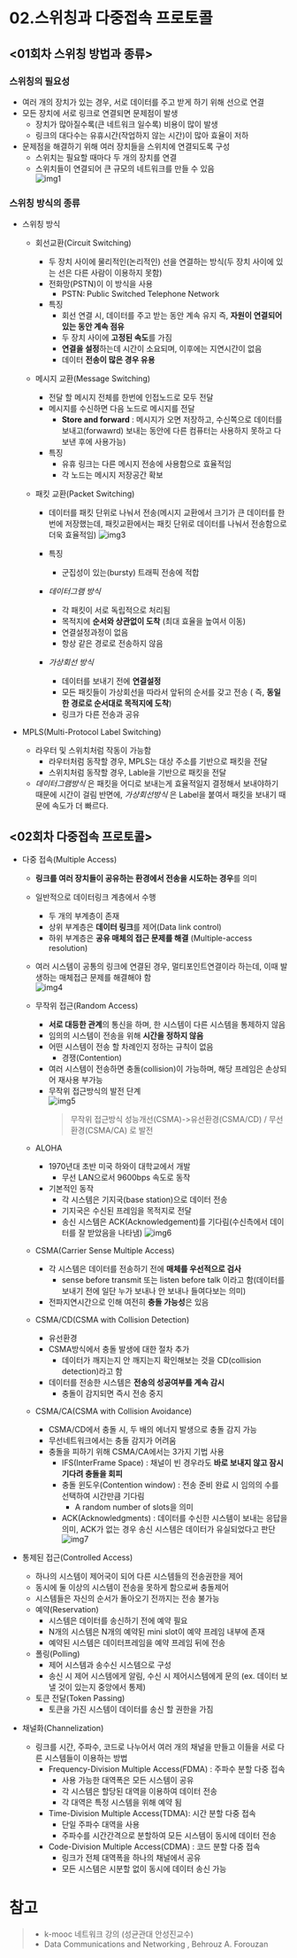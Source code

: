 # 02.스위칭과 다중접속 프로토콜

## <01회차 스위칭 방법과 종류>

### 스위칭의 필요성

- 여러 개의 장치가 있는 경우,
  서로 데이터를 주고 받게 하기 위해 선으로 연결
- 모든 장치에 서로 링크로 연결되면 문제점이 발생
  - 장치가 많아질수록(큰 네트워크 일수록) 비용이 많이 발생
  - 링크의 대다수는 유휴시간(작업하지 않는 시간)이 많아 효율이 저하
- 문제점을 해결하기 위해 여러 장치들을 스위치에 연결되도록 구성
  - 스위치는 필요할 때마다 두 개의 장치를 연결
  - 스위치들이 연결되어 큰 규모의 네트워크를 만들 수 있음<br>
    ![img1](image/lec2img1.JPG)

### 스위칭 방식의 종류

- 스위칭 방식

  - 회선교환(Circuit Switching)
    - 두 장치 사이에 물리적인(논리적인) 선을 연결하는 방식(두 장치 사이에 있는 선은 다른 사람이 이용하지 못함)
    - 전화망(PSTN)이 이 방식을 사용
      - PSTN: Public Switched Telephone Network
    - 특징
      - 회선 연결 시, 데이터를 주고 받는 동안 계속 유지 즉, **자원이 연결되어 있는 동안 계속 점유**
      - 두 장치 사이에 **고정된 속도**를 가짐
      - **연결을 설정**하는데 시간이 소요되며, 이후에는 지연시간이 없음
      - 데이터 **전송이 많은 경우 유용**
  - 메시지 교환(Message Switching)
    - 전달 할 메시지 전체를 한번에 인접노드로 모두 전달
    - 메시지를 수신하면 다음 노드로 메시지를 전달
      - **Store and forward** : 메시지가 오면 저장하고, 수신쪽으로 데이터를 보내고(forwawrd) 보내는 동안에 다른 컴퓨터는 사용하지 못하고 다 보낸 후에 사용가능)
    - 특징
      - 유휴 링크는 다른 메시지 전송에 사용함으로 효율적임
      - 각 노드는 메시지 저장공간 확보
  - 패킷 교환(Packet Switching)

    - 데이터를 패킷 단위로 나눠서 전송(메시지 교환에서 크기가 큰 데이터를 한번에 저장했는데, 패킷교환에서는 패킷 단위로 데이터를 나눠서 전송함으로 더욱 효율적임)
      ![img3](image/lec2img3.JPG)
    - 특징
      - 군집성이 있는(bursty) 트래픽 전송에 적합
    - _데이터그램 방식_

      - 각 패킷이 서로 독립적으로 처리됨
      - 목적지에 **순서와 상관없이 도착** (최대 효율을 높여서 이동)
      - 연결설정과정이 없음
      - 항상 같은 경로로 전송하지 않음

    - _가상회선 방식_
      - 데이터를 보내기 전에 **연결설정**
      - 모든 패킷들이 가상회선을 따라서 앞뒤의 순서를 갖고 전송 ( 즉, **동일한 경로로 순서대로 목적지에 도착**)
      - 링크가 다른 전송과 공유

- MPLS(Multi-Protocol Label Switching)
  - 라우터 및 스위치처럼 작동이 가능함
    - 라우터처럼 동작할 경우, MPLS는 대상 주소를 기반으로 패킷을 전달
    - 스위치처럼 동작할 경우, Lable을 기반으로 패킷을 전달
  - _데이터그램방식_ 은 패킷을 어디로 보내는게 효율적일지 결정해서 보내야하기 때문에 시간이 걸림
    반면에, _가상회선방식_ 은 Label을 붙여서 패킷을 보내기 때문에 속도가 더 빠르다.

## <02회차 다중접속 프로토콜>

- 다중 접속(Multiple Access)

  - **링크를 여러 장치들이 공유하는 환경에서 전송을 시도하는 경우**를 의미
  - 일반적으로 데이터링크 계층에서 수행
    - 두 개의 부계층이 존재
    - 상위 부계층은 **데이터 링크**를 제어(Data link control)
    - 하위 부계층은 **공유 매체의 접근 문제를 해결**
      (Multiple-access resolution)
  - 여러 시스템이 공통의 링크에 연결된 경우, 멀티포인트연결이라 하는데, 이때 발생하는 매체접근 문제를 해결해야 함<br>
    ![img4](image/lec2img4.JPG)
    <br>
  - 무작위 접근(Random Access)

    - **서로 대등한 관계**의 통신을 하며, 한 시스템이 다른 시스템을 통제하지 않음
    - 임의의 시스템이 전송을 위해 **시간을 정하지 않음**
    - 어떤 시스템이 전송 할 차례인지 정하는 규칙이 없음
      - 경쟁(Contention)
    - 여러 시스템이 전송하면 충돌(collision)이 가능하며, 해당 프레임은 손상되어 재사용 부가능
    - 무작위 접근방식의 발전 단계<br>
      ![img5](image/lec2img5.JPG)
      > 무작위 접근방식 성능개선(CSMA)->유선환경(CSMA/CD) / 무선환경(CSMA/CA) 로 발전

  - ALOHA
    - 1970년대 초반 미국 하와이 대학교에서 개발
      - 무선 LAN으로서 9600bps 속도로 동작
    - 기본적인 동작
      - 각 시스템은 기지국(base station)으로 데이터 전송
      - 기지국은 수신된 프레임을 목적지로 전달
      - 송신 시스템은 ACK(Acknowledgement)를 기다림(수신측에서 데이터를 잘 받았음을 나타냄)
        ![img6](image/lec2img6.JPG)
  - CSMA(Carrier Sense Multiple Access)

    - 각 시스템은 데이터를 전송하기 전에 **매체를 우선적으로 검사**
      - sense before transmit 또는 listen before talk 이라고 함(데이터를 보내기 전에 일단 누가 보내나 안 보내나 들여다보는 의미)
    - 전파지연시간으로 인해 여전히 **충돌 가능성**은 있음

  - CSMA/CD(CSMA with Collision Detection)

    - 유선환경
    - CSMA방식에서 충돌 발생에 대한 절차 추가
      - 데이터가 깨지는지 안 깨지는지 확인해보는 것을 CD(collision detection)라고 함
    - 데이터를 전송한 시스템은 **전송의 성공여부를 계속 감시**
      - 충돌이 감지되면 즉시 전송 중지

  - CSMA/CA(CSMA with Collision Avoidance)
    - CSMA/CD에서 충돌 시, 두 배의 에너지 발생으로 충돌 감지 가능
    - 무선네트워크에서는 충돌 감지가 어려움
    - 충돌을 피하기 위해 CSMA/CA에서는 3가지 기법 사용
      - IFS(InterFrame Space) : 채널이 빈 경우라도 **바로 보내지 않고 잠시 기다려 충돌을 회피**
      - 충돌 윈도우(Contention window)
        : 전송 준비 완료 시 임의의 수를 선택하여 시간만큼 기다림
        - A random number of slots을 의미
      - ACK(Acknowledgments)
        : 데이터를 수신한 시스템이 보내는 응답을 의미, ACK가 없는 경우 송신 시스템은 데이터가 유실되었다고 판단
        ![img7](image/lec2img7.JPG)

- 통제된 접근(Controlled Access)

  - 하나의 시스템이 제어국이 되어 다른 시스템들의 전송권한을 제어
  - 동시에 둘 이상의 시스템이 전송을 못하게 함으로써 충돌제어
  - 시스템들은 자신의 순서가 돌아오기 전까지는 전송 불가능
  - 예약(Reservation)
    - 시스템은 데이터를 송신하기 전에 예약 필요
    - N개의 시스템은 N개의 예약된 mini slot이 예약 프레임 내부에 존재
    - 예약된 시스템은 데이터프레임을 예약 프레임 뒤에 전송
  - 폴링(Polling)
    - 제어 시스템과 송수신 시스템으로 구성
    - 송신 시 제어 시스템에게 알림, 수신 시 제어시스템에게 문의
      (ex. 데이터 보낼 것이 있는지 중앙에서 통제)
  - 토큰 전달(Token Passing)
    - 토큰을 가진 시스템이 데이터를 송신 할 권한을 가짐

- 채널화(Channelization)
  - 링크를 시간, 주파수, 코드로 나누어서 여러 개의 채널을 만들고 이들을 서로 다른 시스템들이 이용하는 방법
    - Frequency-Division Multiple Access(FDMA) : 주파수 분할 다중 접속
      - 사용 가능한 대역폭은 모든 시스템이 공유
      - 각 시스템은 할당된 대역을 이용하여 데이터 전송
      - 각 대역은 특정 시스템을 위해 예약 됨
    - Time-Division Multiple Access(TDMA): 시간 분할 다중 접속
      - 단일 주파수 대역을 사용
      - 주파수를 시간간격으로 분할하여 모든 시스템이 동시에 데이터 전송
    - Code-Division Multiple Access(CDMA) : 코드 분할 다중 접속
      - 링크가 전체 대역폭을 하나의 채널에서 공유
      - 모든 시스템은 시분할 없이 동시에 데이터 송신 가능

# 참고

> - k-mooc 네트워크 강의 (성균관대 안성진교수)<br>
> - Data Communications and Networking , Behrouz A. Forouzan
